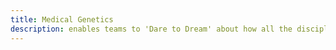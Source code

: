 ```yaml
---
title: Medical Genetics
description: enables teams to 'Dare to Dream' about how all the disciplines can resonate and shape the solution
---
```

